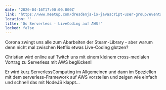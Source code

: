 ```yaml
---
date: '2020-04-16T17:00:00.000Z'
link: 'https://www.meetup.com/dresdenjs-io-javascript-user-group/events/270078392/'
location: ''
title: 'Go Serverless - LiveCoding auf AWS!'
locked: false
---
```

Corona zwingt uns alle zum Abarbeiten der Steam-Library - aber warum denn nicht mal zwischen Netflix etwas Live-Coding glotzen?

Christian wird online auf Twitch uns mit einem kleinem cross-medialen Vortrag zu Serverless mit AWS beglücken!

Er wird kurz ServerlessComputing im Allgemeinen und dann im Speziellen mit dem serverless-Framework auf AWS vorstellen und zeigen wie einfach und schnell das mit NodeJS klappt...
